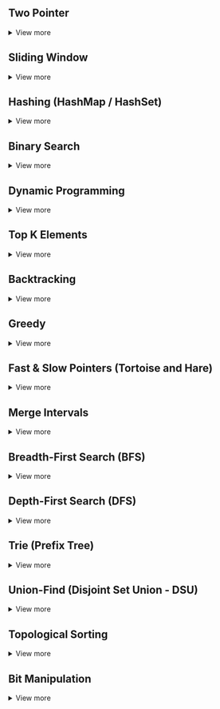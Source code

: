 ## Two Pointer

<details>
<summary>View more</summary>

- **Áp dụng cho:** Các bài toán về mảng, chuỗi, và liên quan đến tìm kiếm đoạn con, số cặp, hoặc đảo ngược thứ tự.

- **Chiến lược:** Sử dụng hai con trỏ bắt đầu từ hai đầu của mảng hoặc chuỗi, sau đó di chuyển chúng về phía nhau hoặc theo một hướng nhất định.

- **Ví dụ:**

  - Tìm cặp số có tổng bảng một giá trị cho trước.
  - Bài toán đảo ngược chuỗi.
  - Các bài toán về Palindrome (chuỗi đối xứng).

- **Bài mẫu:**
  - 125_Valid Palindrome
  - 167_Two Sum II - Input Array Is Sorted

</details>

## Sliding Window

<details>
<summary>View more</summary>

- **Áp dụng cho:** Các bài toán liên quan đến tìm kiếm đoạn con hoặc tổng lớn nhất/nhỏ nhất trong một đoạn con cố định.

- **Chiến lược:** Tạo một cửa sổ (window) có độ dài cố định hoặc động, sau đó dịch chuyển cửa sổ qua mảng hoặc chuỗi để tìm đáp án.

- **Ví dụ:**

  - Tìm đoạn con có tổng lớn nhất.
  - Tìm đoạn con có số phần tử khác nhau trong chuỗi.

- **Bài mẫu:**
  - 3_Longest Substring Without Repeating Characters
  - 209_Minimum Size Subarray Sum
  - 643_Maximum Average Subarray I

</details>

## Hashing (HashMap / HashSet)

<details>
<summary>View more</summary>

- **Áp dụng cho:** Các bài toán liên quan đến tìm kiếm nhanh hoặc kiểm tra sự tồn tại của các giá trị hoặc tập hợp phần tử.

- **Chiến lược:** Sử dụng HashMap/HashSet để lưu trữ và truy xuất nhanh các giá trị cần thiết, như số lần xuất hiện hoặc giá trị trước đó.

- **Ví dụ:**

  - Tìm cặp phần tử có tổng bằng một giá trị cho trước.
  - Tìm chuỗi con hoặc dãy số khác nhau.

- **Bài mẫu:**
  - 1_Two Sum
  - 560_Subarray Sum Equals K

</details>

## Binary Search

<details>
<summary>View more</summary>

- **Áp dụng cho:** Các bài toán yêu cầu tìm kiếm trong mảng hoặc dãy số đã được sắp xếp.

- **Chiến lược:** Sử dụng chia đôi để giảm không gian tìm kiếm theo mỗi lần lặp.

- **Ví dụ:**

  - Tìm phần tử trong mảng sắp xếp.
  - Tìm giá trị cực đại hoặc cực tiểu.

- **Bài mẫu:**
  - 704_Binary Search
  - 33_Search in Rotated Sorted Array

</details>

## Dynamic Programming

<details>
<summary>View more</summary>

- **Áp dụng cho:** Các bài toán liên quan đến tối ưu hóa các giá trị hoặc chuỗi, dãy số có thể chia nhỏ thành các bài toán con.

- **Chiến lược:** Sử dụng các bảng (memoization hoặc tabulation) để lưu trữ và tái sử dụng kết quả của các bài toán con.

- **Ví dụ:**

  - Bài toán về tối ưu hóa chuỗi con hoặc tính số lượng cách.
  - Bài toán về knapsack (cái túi).

- **Bài mẫu:**
  - 70_Climbing Stairs
  - 55_Jump Game
  - 198_House Robber

</details>

## Top K Elements

<details>
<summary>View more</summary>

- **Áp dụng cho:** Các bài toán yêu cầu tìm kiếm hoặc sắp xếp các phần tử theo thứ tự tăng dần hoặc giảm dần.

- **Chiến lược:** Sử dụng Heap (Priority Queue), Quickselect để lưu trữ và truy xuất nhanh các phần tử theo thứ tự tăng dần hoặc giảm dần.

- **Ví dụ:**

  - Tìm k phần tử lớn nhất hoặc nhỏ nhất.
  - Tìm k phần tử khác nhau.

- **Bài mẫu:**
  - 215_Kth Largest Element in an Array
  - 347_Top K Frequent Elements
  - 692_Top K Frequent Words
  - 703_Kth Largest Element in a Stream

</details>

## Backtracking

<details>
<summary>View more</summary>

- **Áp dụng cho:** Các bài toán yêu cầu tìm tất cả các lời giải hoặc đường dẫn, như giải mê cung, bài toán ghép đôi hoặc bài toán tổ hợp.

- **Chiến lược:** Thử tất cả các khả năng có thể, nếu gặp ngõ cụt thì quay lại bước trước đó (backtrack) và thử các lựa chọn khác.

- **Ví dụ:**

  - Các bài toán về tổ hợp, hoán vị, sudoku, hoặc giải mê cung.

- **Bài mẫu:**
  - 46_Permutations
  - 78_Subsets

</details>

## Greedy

<details>
<summary>View more</summary>

- **Áp dụng cho:** Các bài toán yêu cầu tối ưu hóa, trong đó tại mỗi bước, bạn luôn chọn phương án tốt nhất tại thời điểm đó.

- **Chiến lược:** Tham lam chọn giải pháp tốt nhất tại mỗi bước, sau đó tiếp tục với bài toán con còn lại.

- **Ví dụ:**

  - Bài toán về chọn hoạt động, hoặc chọn phần tử lớn nhất/nhỏ nhất.

- **Bài mẫu:**
  - 55_Jump Game
  - 45_Jump Game II
  - 435_Non-overlapping Intervals

</details>

## Fast & Slow Pointers (Tortoise and Hare)

<details>
<summary>View more</summary>

- **Áp dụng cho:** Linked list, chuỗi tuần hoàn.

- **Chiến lược:** Sử dụng hai con trỏ (một nhanh, một chậm) để dò tìm chu kỳ hoặc phần tử đặc biệt.

- **Ví dụ:**

  - Tìm chu kỳ trong danh sách liên kết.
  - Tìm phần tử giữa trong danh sách liên kết.

- **Bài mẫu:**

  - 141_Linked List Cycle
  - 142_Linked List Cycle II
  - 202_Happy Number

</details>

## Merge Intervals

<details>
<summary>View more</summary>

- **Áp dụng cho:** Các bài toán liên quan đến việc ghép các khoảng thời gian hoặc đoạn.

- **Chiến lược:** Sắp xếp các khoảng và sau đó ghép chúng lại nếu chúng giao nhau.

- **Ví dụ:**

  - Tìm khoảng thời gian chung.
  - Tìm số lượng khoảng không giao nhau.

- **Bài mẫu:**

  - 56_Merge Intervals
  - 57_Insert Interval
  - 435_Non-overlapping Intervals

</details>

## Breadth-First Search (BFS)

<details>
<summary>View more</summary>

- **Áp dụng cho:** Đồ thị, cây, các bài toán về tìm kiếm đường đi ngắn nhất, tìm kiếm theo cấp độ.

- **Chiến lược:** Sử dụng hàng đợi để duyệt qua các đỉnh/kết nối một cách tuần tự, tầng bậc.

- **Ví dụ:**

  - Tìm đường đi ngắn nhất giữa hai đỉnh.
  - Tìm kiếm theo cấp độ.

- **Bài mẫu:**

  - 102_Binary Tree Level Order Traversal
  - 127_Word Ladder

</details>

## Depth-First Search (DFS)

<details>
<summary>View more</summary>

- **Áp dụng cho:** Đồ thị, cây, tìm kiếm các đường đi, các vùng liên thông.

- **Chiến lược:** Duyệt sâu vào từng nhánh trước khi quay lại các nhánh khác.

- **Ví dụ:**

  - Tìm đường đi giữa hai đỉnh.
  - Tìm các thành phần liên thông.

- **Bài mẫu:**

  - 200_Number of Islands
  - 130_Surrounded Regions
  - 104_Maximum Depth of Binary Tree

</details>

## Trie (Prefix Tree)

<details>
<summary>View more</summary>

- **Áp dụng cho:** Các bài toán liên quan đến chuỗi, đặc biệt là kiểm tra tiền tố, từ điển, hoặc tự động hoàn thành từ.

- **Chiến lược:** Trie là một cấu trúc cây chuyên dùng để lưu trữ và tìm kiếm các chuỗi hiệu quả, dựa trên tiền tố chung.

- **Ví dụ:**

  - Tìm kiếm từ điển.
  - Tìm kiếm tiền tố.

- **Bài mẫu:**

  - 208_Implement Trie (Prefix Tree)
  - 211_Design Add and Search Words Data Structure
  - 648_Replace Words

</details>

## Union-Find (Disjoint Set Union - DSU)

<details>
<summary>View more</summary>

- **Áp dụng cho:** Các bài toán liên quan đến các tập hợp rời rạc, kiểm tra và hợp nhất các tập hợp.

- **Chiến lược:** Sử dụng kỹ thuật path compression và union by rank để tối ưu hóa việc hợp và tìm kiếm tập hợp.

- **Ví dụ:**

  - Bài toán về xác định thành phần liên thông.

- **Bài mẫu:**
  - 323_Number of Connected Components in an Undirected Graph
  - 547_Number of Provinces

</details>

## Topological Sorting

<details>
<summary>View more</summary>

- **Áp dụng cho:** Các bài toán liên quan đến đồ thị có hướng (DAG) và phụ thuộc giữa các công việc hoặc phần tử.

- **Chiến lược:** Xếp các đỉnh của đồ thị theo thứ tự mà mọi cung của đồ thị đều từ đỉnh trước tới đỉnh sau.

- **Ví dụ:**

  - Lên kế hoạch thực hiện các nhiệm vụ với điều kiện trước sau.

- **Bài mẫu:**
  - 207_Course Schedule
  - 210_Course Schedule II

</details>

## Bit Manipulation

<details>
<summary>View more</summary>

- **Áp dụng cho:** Các bài toán yêu cầu tối ưu hóa về bộ nhớ hoặc thao tác với các số nhị - phân.

- **Chiến lược:** Sử dụng các phép toán bit như AND, OR, XOR, và dịch chuyển bit để giải - quyết bài toán.

- **Ví dụ:**

  - Các bài toán về dãy số hoặc kiểm tra tính chất của số nhị phân.

- **Bài mẫu:**
  - 136_Single Number
  - 338_Counting Bits

</details>
